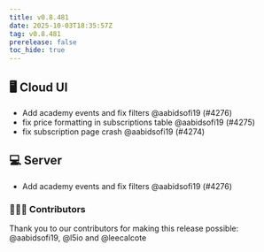 ```yaml
---
title: v0.8.481
date: 2025-10-03T18:35:57Z
tag: v0.8.481
prerelease: false
toc_hide: true
---
```


## 🖥 Cloud UI

- Add academy events and fix filters @aabidsofi19 (#4276)
- fix price formatting in subscriptions table @aabidsofi19 (#4275)
- fix subscription page crash @aabidsofi19 (#4274)

## 💻 Server

- Add academy events and fix filters @aabidsofi19 (#4276)

### 👨🏽‍💻 Contributors

Thank you to our contributors for making this release possible:
@aabidsofi19, @l5io and @leecalcote

